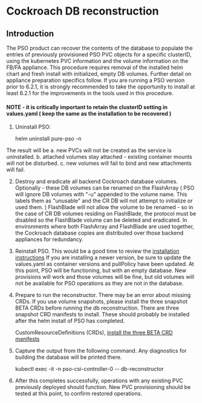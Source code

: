 # Cockroach DB reconstruction 

## Introduction
The PSO product can recover the contents of the database to populate the entries of previously provisioned PSO PVC objects for a specific clusterID, using the kubernetes PVC information and the volume information on the FB/FA appliance.  This procedure requires removal of the installed helm chart and fresh install with initialized, empty DB volumes.  Further detail on appliance preparation specifics follow. If you are running a PSO version prior to 6.2.1, it is strongly recommended to take the opportunity to install at least 6.2.1 for the improvements in the tools used in this procedure.  
#### NOTE - it is critically important to retain the clusterID setting in values.yaml ( keep the same as the installation to be recovered )



1. Uninstall PSO: 

   helm uninstall pure-pso -n <PSO-namespace>

The result will be 
a. new PVCs will not be created as the service is uninstalled. 
b. attached volumes stay attached - existing container mounts will not be disturbed.
c. new volumes will fail to bind and new attachments will fail.


2. Destroy and eradicate all backend Cockroach database volumes.  Optionally - these DB volumes can be renamed on the FlashArray ( PSO will ignore DB volumes with "-u" appended to the volume name.  This labels them as "unusable" and the CR DB will not attempt to initialize or used them. )  FlashBlade will not allow the volume to be renamed - so in the case of CR DB volumes residing on FlashBlade, the protocol must be disabled so the FlashBlade volume can be deleted and eradicated.  In environments where both FlashArray and FlashBlade are used together, the Cockroach database copies are distributed over those backend appliances for redundancy.

3. Reinstall PSO.  This would be a good time to review the [installation instructions](https://github.com/purestorage/pso-csi/blob/master/pure-pso/README.md) If you are installing a newer version, be sure to update the values.yaml as container versions and pullPolicy have been updated. At this point, PSO will be functioning, but with an empty database. New provisions will work and those volumes will be fine, but old volumes  will not be available for PSO operations as they are not in the database.

4. Prepare to run the reconstructor.  There may be an error about missing CRDs. If you use volume snapshots, please install the three snapshot BETA CRDs before running the db reconstruction. There are three snapshot CRD manifests to install. These should probably be installed after the helm install of PSO has completed.

   CustomResourceDefinitions (CRDs), [install the three BETA CRD manifests](https://kubernetes-csi.github.io/docs/snapshot-controller.html#deployment)

5. Capture the output from the following command.  Any diagnostics for building the database will be printed there.

    kubectl exec -it -n <pso namespace> pso-csi-controller-0 -- db-reconstructor   
    
6. After this completes successfully, operations with any existing PVC previously deployed should function.  New PVC provisioning should be tested at this point, to confirm restored operations.
